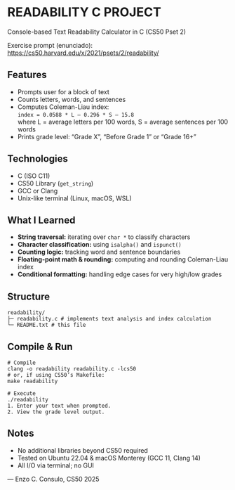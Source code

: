 # READABILITY C PROJECT

Console-based Text Readability Calculator in C (CS50 Pset 2)

Exercise prompt (enunciado):  
https://cs50.harvard.edu/x/2021/psets/2/readability/

## Features
- Prompts user for a block of text  
- Counts letters, words, and sentences  
- Computes Coleman-Liau index:  
  `index = 0.0588 * L – 0.296 * S – 15.8`  
  where L = average letters per 100 words, S = average sentences per 100 words  
- Prints grade level: “Grade X”, “Before Grade 1” or “Grade 16+”

## Technologies
- C (ISO C11)  
- CS50 Library (`get_string`)  
- GCC or Clang  
- Unix-like terminal (Linux, macOS, WSL)

## What I Learned
- **String traversal:** iterating over `char *` to classify characters  
- **Character classification:** using `isalpha()` and `ispunct()`  
- **Counting logic:** tracking word and sentence boundaries  
- **Floating-point math & rounding:** computing and rounding Coleman-Liau index  
- **Conditional formatting:** handling edge cases for very high/low grades

## Structure
```
readability/
├─ readability.c # implements text analysis and index calculation
└─ README.txt # this file
```

## Compile & Run
```
# Compile
clang -o readability readability.c -lcs50
# or, if using CS50’s Makefile:
make readability

# Execute
./readability
1. Enter your text when prompted.
2. View the grade level output.
```
## Notes
- No additional libraries beyond CS50 required
- Tested on Ubuntu 22.04 & macOS Monterey (GCC 11, Clang 14)
- All I/O via terminal; no GUI

— Enzo C. Consulo, CS50 2025
